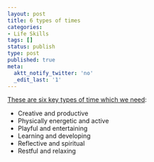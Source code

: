 ```yaml
---
layout: post
title: 6 types of times
categories:
- Life Skills
tags: []
status: publish
type: post
published: true
meta:
  aktt_notify_twitter: 'no'
  _edit_last: '1'
---
```

<a href="http://www.pickthebrain.com/blog/6-types-of-time-which-are-you-missing/">These are six key types of time which we need</a>:

* Creative and productive
* Physically energetic and active
* Playful and entertaining
* Learning and developing
* Reflective and spiritual
* Restful and relaxing
